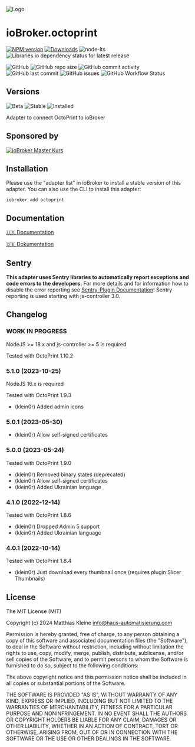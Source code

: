 ![Logo](admin/octoprint.png)

# ioBroker.octoprint

[![NPM version](https://img.shields.io/npm/v/iobroker.octoprint?style=flat-square)](https://www.npmjs.com/package/iobroker.octoprint)
[![Downloads](https://img.shields.io/npm/dm/iobroker.octoprint?label=npm%20downloads&style=flat-square)](https://www.npmjs.com/package/iobroker.octoprint)
![node-lts](https://img.shields.io/node/v-lts/iobroker.octoprint?style=flat-square)
![Libraries.io dependency status for latest release](https://img.shields.io/librariesio/release/npm/iobroker.octoprint?label=npm%20dependencies&style=flat-square)

![GitHub](https://img.shields.io/github/license/klein0r/iobroker.octoprint?style=flat-square)
![GitHub repo size](https://img.shields.io/github/repo-size/klein0r/iobroker.octoprint?logo=github&style=flat-square)
![GitHub commit activity](https://img.shields.io/github/commit-activity/m/klein0r/iobroker.octoprint?logo=github&style=flat-square)
![GitHub last commit](https://img.shields.io/github/last-commit/klein0r/iobroker.octoprint?logo=github&style=flat-square)
![GitHub issues](https://img.shields.io/github/issues/klein0r/iobroker.octoprint?logo=github&style=flat-square)
![GitHub Workflow Status](https://img.shields.io/github/actions/workflow/status/klein0r/iobroker.octoprint/test-and-release.yml?branch=master&logo=github&style=flat-square)

## Versions

![Beta](https://img.shields.io/npm/v/iobroker.octoprint.svg?color=red&label=beta)
![Stable](http://iobroker.live/badges/octoprint-stable.svg)
![Installed](http://iobroker.live/badges/octoprint-installed.svg)

Adapter to connect OctoPrint to ioBroker

## Sponsored by

[![ioBroker Master Kurs](https://haus-automatisierung.com/images/ads/ioBroker-Kurs.png?2024)](https://haus-automatisierung.com/iobroker-kurs/?refid=iobroker-octoprint)

## Installation

Please use the "adapter list" in ioBroker to install a stable version of this adapter. You can also use the CLI to install this adapter:

```
iobroker add octoprint
```

## Documentation

[🇺🇸 Documentation](./docs/en/README.md)

[🇩🇪 Dokumentation](./docs/de/README.md)

## Sentry

**This adapter uses Sentry libraries to automatically report exceptions and code errors to the developers.** For more details and for information how to disable the error reporting see [Sentry-Plugin Documentation](https://github.com/ioBroker/plugin-sentry#plugin-sentry)! Sentry reporting is used starting with js-controller 3.0.

## Changelog

<!--
  Placeholder for the next version (at the beginning of the line):
  ### **WORK IN PROGRESS**
-->
### **WORK IN PROGRESS**

NodeJS >= 18.x and js-controller >= 5 is required

Tested with OctoPrint 1.10.2

### 5.1.0 (2023-10-25)

NodeJS 16.x is required

Tested with OctoPrint 1.9.3

* (klein0r) Added admin icons

### 5.0.1 (2023-05-30)

* (klein0r) Allow self-signed certificates

### 5.0.0 (2023-05-24)

Tested with OctoPrint 1.9.0

* (klein0r) Removed binary states (deprecated)
* (klein0r) Allow self-signed certificates
* (klein0r) Added Ukrainian language

### 4.1.0 (2022-12-14)

Tested with OctoPrint 1.8.6

* (klein0r) Dropped Admin 5 support
* (klein0r) Added Ukrainian language

### 4.0.1 (2022-10-14)

Tested with OctoPrint 1.8.4

* (klein0r) Just download every thumbnail once (requires plugin Slicer Thumbnails)

## License

The MIT License (MIT)

Copyright (c) 2024 Matthias Kleine <info@haus-automatisierung.com>

Permission is hereby granted, free of charge, to any person obtaining a copy
of this software and associated documentation files (the "Software"), to deal
in the Software without restriction, including without limitation the rights
to use, copy, modify, merge, publish, distribute, sublicense, and/or sell
copies of the Software, and to permit persons to whom the Software is
furnished to do so, subject to the following conditions:

The above copyright notice and this permission notice shall be included in
all copies or substantial portions of the Software.

THE SOFTWARE IS PROVIDED "AS IS", WITHOUT WARRANTY OF ANY KIND, EXPRESS OR
IMPLIED, INCLUDING BUT NOT LIMITED TO THE WARRANTIES OF MERCHANTABILITY,
FITNESS FOR A PARTICULAR PURPOSE AND NONINFRINGEMENT. IN NO EVENT SHALL THE
AUTHORS OR COPYRIGHT HOLDERS BE LIABLE FOR ANY CLAIM, DAMAGES OR OTHER
LIABILITY, WHETHER IN AN ACTION OF CONTRACT, TORT OR OTHERWISE, ARISING FROM,
OUT OF OR IN CONNECTION WITH THE SOFTWARE OR THE USE OR OTHER DEALINGS IN
THE SOFTWARE.
